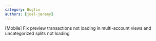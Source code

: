 ```yaml
---
category: Bugfix
authors: [joel-jeremy]
---
```


[Mobile] Fix preview transactions not loading in multi-account views and uncategorized splits not loading
